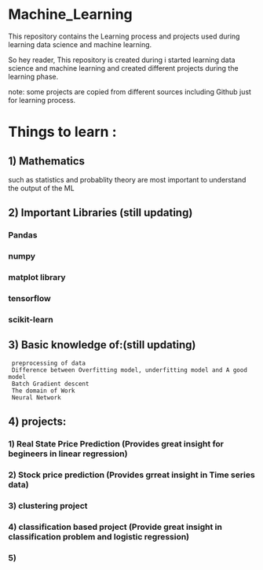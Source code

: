 # Machine_Learning
This repository contains the Learning process and projects used during learning data science
and machine learning.

So hey reader, This repository is created during i started learning data science and
machine learning and created different projects during the learning phase.

note: some projects are copied from different sources including Github just for learning process.

# Things to learn :

## 1) Mathematics 
such as statistics and probablity theory are most important to understand the output of the ML 

## 2) Important Libraries (still updating)
### Pandas
### numpy 
### matplot library
### tensorflow
### scikit-learn


## 3) Basic knowledge of:(still updating)
     preprocessing of data
     Difference between Overfitting model, underfitting model and A good model
     Batch Gradient descent
     The domain of Work
     Neural Network
     
 ## 4) projects:
   ### 1) Real State Price Prediction (Provides great insight for begineers in linear regression)
   ### 2) Stock price prediction (Provides grreat insight in Time series data) 
   ### 3) clustering project
   ### 4) classification based project (Provide great insight in classification problem and logistic regression)
   ### 5)
  
  
     
     
      

